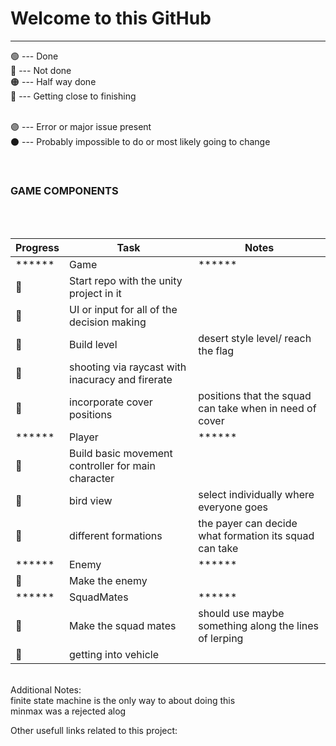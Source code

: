 # Welcome to this GitHub # 

- - - -



🟢 --- Done<br/>
🔴 --- Not done<br/>
🟠 --- Half way done<br/>
🔵 --- Getting close to finishing<br/><br/>


🟣 --- Error or major issue present <br/>
⚫ --- Probably impossible to do or most likely going to change <br/>

<br/>

### GAME COMPONENTS
<br/><br/>



| Progress    | Task        | Notes   |     
| ----------- | ----------- | -----------   |
| ****** | Game | ******   |
| 🔴 |Start repo with the unity project in it ||
| 🔴 |UI or input for all of the decision making |  |
| 🔴 |Build level | desert style level/ reach the flag |
| 🔴 |shooting via raycast with inacuracy and firerate |  |
| 🔴 |incorporate cover positions | positions that the squad can take when in need of cover |
| ****** | Player | ******   |
| 🔴 |Build basic movement controller for main character |  |
| 🔴 |bird view | select individually where everyone goes ||
| 🔴 |different formations | the payer can decide what formation its squad can take |
| ****** | Enemy | ******   |
| 🔴 |Make the enemy |  |
| ****** | SquadMates | ******   |
| 🔴 |Make the squad mates | should use maybe something along the lines of lerping |
| 🔴 |getting into vehicle |  |


<br/>
Additional Notes:<br/>
finite state machine is the only way to about doing this  <br/>
minmax was a rejected alog  


Other usefull links related to this project:<br/>




